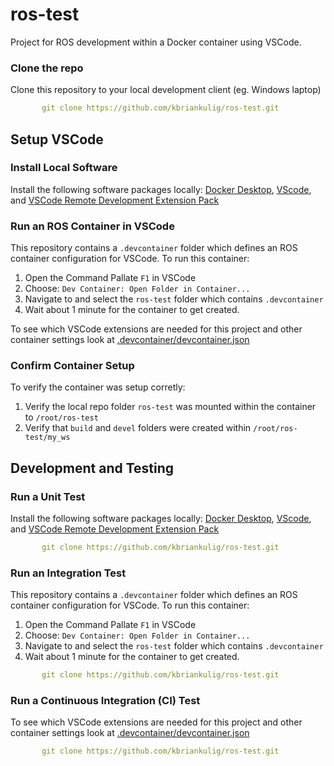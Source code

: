 # ros-test

Project for ROS development within a Docker container using VSCode.


### Clone the repo

Clone this repository to your local development client (eg. Windows laptop) 

```yaml
       git clone https://github.com/kbriankulig/ros-test.git
```


## Setup VSCode

### Install Local Software

Install the following software packages locally: [Docker Desktop](https://docs.docker.com/engine/install/), [VScode](https://code.visualstudio.com/), and [VSCode Remote Development Extension Pack](https://marketplace.visualstudio.com/items?itemName=ms-vscode-remote.vscode-remote-extensionpack)

### Run an ROS Container in VSCode

This repository contains a `.devcontainer` folder which defines an ROS container configuration for VSCode.  To run this container:

1. Open the Command Pallate `F1` in VSCode
2. Choose: `Dev Container: Open Folder in Container...`
3. Navigate to and select the `ros-test` folder which contains `.devcontainer`
4. Wait about 1 minute for the container to get created.

To see which VSCode extensions are needed for this project and other container settings look at [.devcontainer/devcontainer.json](https://github.com/kbriankulig/ros-test/blob/vscode/.devcontainer/devcontainer.json)


### Confirm Container Setup

To verify the container was setup corretly:

1. Verify the local repo folder `ros-test` was mounted within the container to `/root/ros-test`
2. Verify that `build` and `devel` folders were created within `/root/ros-test/my_ws`



## Development and Testing

### Run a Unit Test

Install the following software packages locally: [Docker Desktop](https://docs.docker.com/engine/install/), [VScode](https://code.visualstudio.com/), and [VSCode Remote Development Extension Pack](https://marketplace.visualstudio.com/items?itemName=ms-vscode-remote.vscode-remote-extensionpack)

```yaml
       git clone https://github.com/kbriankulig/ros-test.git
```

### Run an Integration Test

This repository contains a `.devcontainer` folder which defines an ROS container configuration for VSCode.  To run this container:

1. Open the Command Pallate `F1` in VSCode
2. Choose: `Dev Container: Open Folder in Container...`
3. Navigate to and select the `ros-test` folder which contains `.devcontainer`
4. Wait about 1 minute for the container to get created.

```yaml
       git clone https://github.com/kbriankulig/ros-test.git
```


### Run a Continuous Integration (CI) Test

To see which VSCode extensions are needed for this project and other container settings look at [.devcontainer/devcontainer.json](https://github.com/kbriankulig/ros-test/blob/vscode/.devcontainer/devcontainer.json)

```yaml
       git clone https://github.com/kbriankulig/ros-test.git
```

